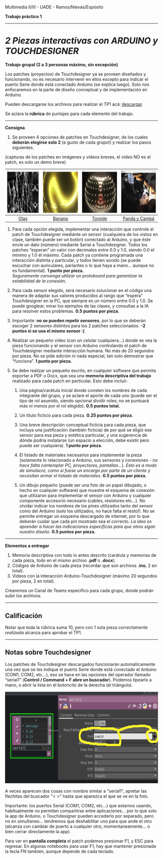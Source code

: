 Multimedia II/III - UADE - Ramos/Nievas/Espósito

**Trabajo práctico 1**

---

# *2 Piezas interactivas con ARDUINO y TOUCHDESIGNER*
**Trabajo grupal (2 a 3 personas máximo, sin excepción)**

Los patches (proyectos) de Touchdesigner ya se proveen diseñados y funcionando, no es necesario intervenir en ellos excepto para indicar el puerto Serie donde está conectado Arduino (se explica luego). Solo nos enfocaremos en la parte de diseño conceptual y de implementación en Arduino.

Pueden descargarse los archivos para realizar el TP1 acá: [descargar](https://github.com/JaoRamos/multimedia-uade-juan/raw/refs/heads/main/TPS/Archivos-TP1.zip).

Se aclara la **rúbrica** de puntajes para cada elemento del trabajo.

---

**Consigna** 

1. Se proveen 4 opciones de patches en Touchdesigner, de los cuales **deberán elegirse solo 2** (a gusto de cada grupo\!) y realizar los pasos siguientes.

(capturas de los patches en imágenes y videos breves, el video NO es el patch, es solo un demo breve)

| <img src="imgs/olas.png" width="200" height="140"> | <img src="imgs/banana.png" width="200" height="140"> | <img src="imgs/toroide.png" width="200" height="140"> | <img src="imgs/panda.png" width="200" height="140"> |
| :---: | :---: | :---: | :---: |
| [Olas](https://youtu.be/AE75TbHW__I?si=DVa87qp0Tsx6OVu_) | [Banana](https://youtu.be/PD3q_tzNWeg?si=kjKSQKVahAF-d2Ha) | [Toroide](https://youtu.be/y6wEPaHaTio?si=lMxSjsdc5j-rC5rZ) | [Panda y Cambá](https://youtu.be/FYjiVRFY_X4?si=29aptJWjF06tOr6O) |


1. Para cada opción elegida, implementar una interacción que controle el patch de Touchdesigner mediante un sensor (cualquiera de los vistos en clase, también puede ser un botón) conectado al Arduino, y que éste envíe un dato (número) mediante Serial a Touchdesigner. Todos los patches “esperan” un valor con decimales entre 0.0 y 1.0, siendo 0.0 el mínimo y 1.0 el máximo. Cada patch ya contiene programada una interacción distinta y particular, y todos tienen sonido (se puede escuchar con auriculares, parlantes o lo que haya a mano… aunque no es fundamental). **1 punto por pieza.**  
   *Seguramente convenga utilizar un protoboard para garantizar la estabilidad de la conexión.*

2. Para cada sensor elegido, será necesario solucionar en el código una manera de adaptar sus valores producidos al rango que “espera” Touchdesigner en la PC, que siempre es un número entre 0.0 y 1.0. Se puede googlear, mirar los ejemplos de las clases, y consultas a la IA para resolver estos problemas. **0.5 puntos por pieza.**

3. Importante: **no se pueden repetir sensores**, por lo que se deberán escoger 2 sensores distintos para los 2 patches seleccionados. **\-2 puntos si se usa el mismo sensor :(**

4. Realizar un pequeño video (con un celular cualquiera…) donde se vea la pieza funcionando y el sensor con Arduino controlando el patch de Touchdesigner mediante interacción humana. No más de 20 segundos por pieza. No se pide edición ni nada especial, tan solo demostrar que “funciona”. **1 punto por pieza.**

5. Se debe realizar un pequeño escrito, en cualquier software que permita exportar a PDF o Docx, que sea una **memoria descriptiva del trabajo** realizado para cada patch en particular. Esto debe incluir:

   1. Una página/carátula inicial donde consten los nombres de cada integrante del grupo, y se aclare el aporte de cada uno (puede ser el tipo de rol asumido, siendo opcional dividir roles; no se puntuará más ni menos por el rol elegido).  **0.5 puntos total.**

   2. Un título ficticio para cada pieza. **0.25 puntos por pieza.**

   3. Una breve descripción conceptual ficticia para cada pieza, que incluya una justificación (también ficticia) de por qué se eligió ese sensor para esa pieza y estética particular, y una sugerencia de dónde podría instalarse (un espacio a elección, debe existir pero puede ser cualquiera). **1 punto por pieza.**

   4. El listado de materiales necesarios para implementar la pieza (solamente lo relacionado a Arduino, sus sensores y conexiones \- *no hace falta contemplar PC, proyectores, pantallas*…). *Esto es a modo de simulacro, como si fuese un encargo por parte de un cliente y necesitan armar el listado de materiales.* **0.5 puntos por pieza.**

   5. Un dibujo pequeño (puede ser una foto de un papel dibujado, o hecho en cualquier software) que muestre el esquema de conexión que utilizaron para implementar el sensor con Arduino y cualquier componente accesorio necesario (cables, resistores etc…). No olvidar indicar los nombres de los pines utilizados tanto del sensor como del Arduino (solo los utilizados, no hace falta el resto\!). No se permite entregar un esquema descargado de internet, por lo que deberán cuidar que cada pin mostrado sea el correcto. *La idea es aprender a hacer las indicaciones específicas para que otros sigan nuestro diseño.* **0.5 puntos por pieza.**

---

**Elementos a entregar**

1. Memoria descriptiva con todo lo antes descrito (carátula y memorias de cada pieza, todo en el mismo archivo **.pdf** o **.docx**).  
2. Códigos de Arduino de cada pieza (recordar que son archivos **.ino**, 2 en total).  
3. Videos con la interacción Arduino-Touchdesigner (máximo 20 segundos por pieza, 2 en total).

Crearemos un Canal de Teams específico para cada grupo, donde podrán subir los archivos.

---

## Calificación

Notar que toda la rúbrica suma 10, pero con 1 sola pieza *correctamente realizada* alcanza para aprobar el TP1.

---

## Notas sobre Touchdesigner

Los patches de Touchdesigner descargados funcionarán automáticamente una vez que se les indique el puerto Serie donde está conectado el Arduino (COM1, COM2, etc…), eso se hace en las opciones del operador llamado “serial1” (**Control / Command \+ F abre un buscador**). Podemos tipearlo a mano, o abrir la lista en el botoncito de la derecha (el triángulo).

<img src="imgs/serial-td.png" width="600" height="300">

A veces aparecen dos cosas con nombre similar a "serial1", apretar las flechitas del buscador "< >" hasta que aparezca el que se ve en la foto.

Importante: los puertos Serial (COM1, COM2, etc...) que estamos usando, habitualmente no permiten compartirse entre aplicaciones... por lo que solo la app de Arduino, o Touchdesigner pueden accederlo por separado, pero no en simultaneo... tendremos que deshabilitar uno para que ande el otro (alcanza con cambiar de puerto a cualquier otro, momentaneamente... o bien cerrar directamente la app).

Para ver en **pantalla completa** el patch podemos presionar F1, y ESC para regresar. En algunas notebooks para usar F1, hay que mantener presionada la tecla FN también, aunque depende de cada teclado.
